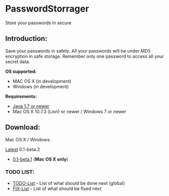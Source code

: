 # PasswordStorrager
Store your passwords in secure

## Introduction:
Save your passwords in safety. All your passwords will be under MD5 encryption in safe storage.
Remember only one password to access all your secret data.

**OS supported:**
- MAC OS X (in development)
- Windows (in development)

**Requirements:**
- [Java 1.7 or newer](http://java.com/ru/download/)
- Mac OS X 10.7.3 (Lion) or newer / Windows 7 or newer

## Download:
Mac OS X / Windows:

[Latest](https://github.com/benchdoos/PasswordStorrager/releases/tag/v0.1-beta.2) 0.1-beta.2

- [0.1-beta.1](https://github.com/benchdoos/PasswordStorrager/releases/tag/v0.1-beta.1) (**Mac OS X only**)

### TODO LIST:
- [TODO-List](TODOLIST.md)  - List of what should be done next (global)
- [FIX-List](FIXLIST.md) -  List of what should be fixed next


